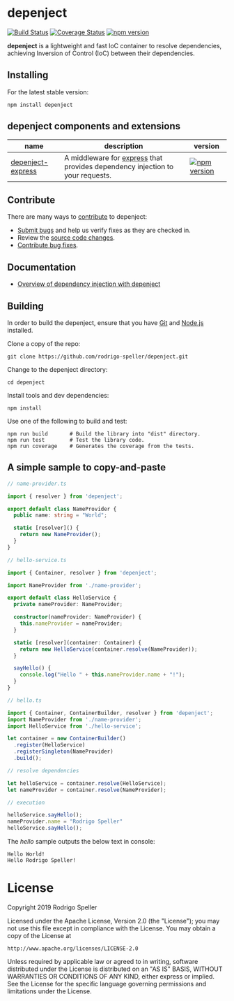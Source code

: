 # depenject

[![Build Status](https://travis-ci.org/rodrigo-speller/depenject.svg?branch=master)](https://travis-ci.org/rodrigo-speller/depenject)
[![Coverage Status](https://coveralls.io/repos/github/rodrigo-speller/depenject/badge.svg?branch=master)](https://coveralls.io/github/rodrigo-speller/depenject?branch=master)
[![npm version](https://badge.fury.io/js/depenject.svg)](https://www.npmjs.com/package/depenject)

**depenject** is a lightweight and fast IoC container to resolve dependencies, achieving Inversion of Control (IoC) between their dependencies.

## Installing

For the latest stable version:

```Shell
npm install depenject
```

## depenject components and extensions

|name|description|version|
|-|-|-|
|[depenject-express](https://github.com/rodrigo-speller/depenject-express)|A middleware for [express](https://expressjs.com/) that provides dependency injection to your requests.|[![npm version](https://badge.fury.io/js/depenject-express.svg)](https://www.npmjs.com/package/depenject-express)|

## Contribute

There are many ways to [contribute](https://github.com/rodrigo-speller/depenject/blob/master/CONTRIBUTING.md) to depenject:

* [Submit bugs](https://github.com/rodrigo-speller/depenject/issues) and help us verify fixes as they are checked in.
* Review the [source code changes](https://github.com/rodrigo-speller/depenject/pulls).
* [Contribute bug fixes](https://github.com/rodrigo-speller/depenject/blob/master/CONTRIBUTING.md).
<!--
* Engage with other depenject users and developers on [StackOverflow](https://stackoverflow.com/questions/tagged/depenject).
-->
<!--
* Join the [#depenject](https://twitter.com/search?q=%23depenject) discussion on Twitter.
-->

## Documentation

*  [Overview of dependency injection with depenject](docs/OVERVIEW.md)

## Building

In order to build the depenject, ensure that you have [Git](https://git-scm.com/downloads) and [Node.js](https://nodejs.org/) installed.

Clone a copy of the repo:

```Shell
git clone https://github.com/rodrigo-speller/depenject.git
```

Change to the depenject directory:

```Shell
cd depenject
```

Install tools and dev dependencies:

```Shell
npm install
```

Use one of the following to build and test:

```
npm run build       # Build the library into "dist" directory.
npm run test        # Test the library code.
npm run coverage    # Generates the coverage from the tests.
```

## A simple sample to copy-and-paste

```typescript
// name-provider.ts

import { resolver } from 'depenject';

export default class NameProvider {
  public name: string = "World";

  static [resolver]() {
    return new NameProvider();
  }
}
```

```typescript
// hello-service.ts

import { Container, resolver } from 'depenject';

import NameProvider from './name-provider';

export default class HelloService {
  private nameProvider: NameProvider;

  constructor(nameProvider: NameProvider) {
    this.nameProvider = nameProvider;
  }

  static [resolver](container: Container) {
    return new HelloService(container.resolve(NameProvider));
  }

  sayHello() {
    console.log("Hello " + this.nameProvider.name + "!");
  }
}
```

```typescript
// hello.ts

import { Container, ContainerBuilder, resolver } from 'depenject';
import NameProvider from './name-provider';
import HelloService from './hello-service';

let container = new ContainerBuilder()
  .register(HelloService)
  .registerSingleton(NameProvider)
  .build();

// resolve dependencies

let helloService = container.resolve(HelloService);
let nameProvider = container.resolve(NameProvider);

// execution

helloService.sayHello();
nameProvider.name = "Rodrigo Speller"
helloService.sayHello();
```

The *hello* sample outputs the below text in console:

```
Hello World!
Hello Rodrigo Speller!
```

# License
Copyright 2019 Rodrigo Speller

Licensed under the Apache License, Version 2.0 (the "License");
you may not use this file except in compliance with the License.
You may obtain a copy of the License at

    http://www.apache.org/licenses/LICENSE-2.0

Unless required by applicable law or agreed to in writing, software
distributed under the License is distributed on an "AS IS" BASIS,
WITHOUT WARRANTIES OR CONDITIONS OF ANY KIND, either express or implied.
See the License for the specific language governing permissions and
limitations under the License.
